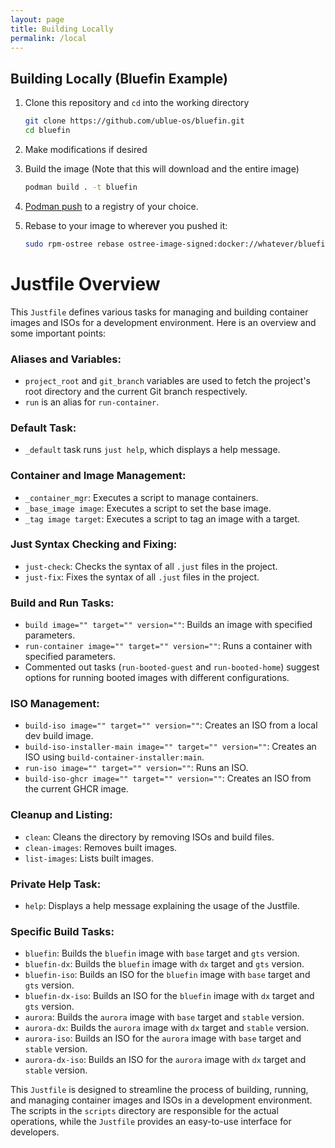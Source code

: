 ```yaml
---
layout: page
title: Building Locally
permalink: /local
---
```



## Building Locally (Bluefin Example)

1. Clone this repository and `cd` into the working directory

    ```bash
    git clone https://github.com/ublue-os/bluefin.git
    cd bluefin
    ```

2. Make modifications if desired

3. Build the image (Note that this will download and the entire image)

    ```bash
    podman build . -t bluefin
    ```

4. [Podman push](https://docs.podman.io/en/latest/markdown/podman-push.1.html) to a registry of your choice.

5. Rebase to your image to wherever you pushed it:

    ```bash
    sudo rpm-ostree rebase ostree-image-signed:docker://whatever/bluefin:latest
    ```

# Justfile Overview

This `Justfile` defines various tasks for managing and building container images and ISOs for a development environment. Here is an overview and some important points:

### Aliases and Variables:
- `project_root` and `git_branch` variables are used to fetch the project's root directory and the current Git branch respectively.
- `run` is an alias for `run-container`.

### Default Task:
- `_default` task runs `just help`, which displays a help message.

### Container and Image Management:
- `_container_mgr`: Executes a script to manage containers.
- `_base_image image`: Executes a script to set the base image.
- `_tag image target`: Executes a script to tag an image with a target.

### Just Syntax Checking and Fixing:
- `just-check`: Checks the syntax of all `.just` files in the project.
- `just-fix`: Fixes the syntax of all `.just` files in the project.

### Build and Run Tasks:
- `build image="" target="" version=""`: Builds an image with specified parameters.
- `run-container image="" target="" version=""`: Runs a container with specified parameters.
- Commented out tasks (`run-booted-guest` and `run-booted-home`) suggest options for running booted images with different configurations.

### ISO Management:
- `build-iso image="" target="" version=""`: Creates an ISO from a local dev build image.
- `build-iso-installer-main image="" target="" version=""`: Creates an ISO using `build-container-installer:main`.
- `run-iso image="" target="" version=""`: Runs an ISO.
- `build-iso-ghcr image="" target="" version=""`: Creates an ISO from the current GHCR image.

### Cleanup and Listing:
- `clean`: Cleans the directory by removing ISOs and build files.
- `clean-images`: Removes built images.
- `list-images`: Lists built images.

### Private Help Task:
- `help`: Displays a help message explaining the usage of the Justfile.

### Specific Build Tasks:
- `bluefin`: Builds the `bluefin` image with `base` target and `gts` version.
- `bluefin-dx`: Builds the `bluefin` image with `dx` target and `gts` version.
- `bluefin-iso`: Builds an ISO for the `bluefin` image with `base` target and `gts` version.
- `bluefin-dx-iso`: Builds an ISO for the `bluefin` image with `dx` target and `gts` version.
- `aurora`: Builds the `aurora` image with `base` target and `stable` version.
- `aurora-dx`: Builds the `aurora` image with `dx` target and `stable` version.
- `aurora-iso`: Builds an ISO for the `aurora` image with `base` target and `stable` version.
- `aurora-dx-iso`: Builds an ISO for the `aurora` image with `dx` target and `stable` version.

This `Justfile` is designed to streamline the process of building, running, and managing container images and ISOs in a development environment. The scripts in the `scripts` directory are responsible for the actual operations, while the `Justfile` provides an easy-to-use interface for developers.